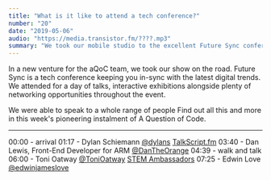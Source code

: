 ```yaml
---
title: "What is it like to attend a tech conference?"
number: "20"
date: "2019-05-06"
audio: "https://media.transistor.fm/????.mp3"
summary: "We took our mobile studio to the excellent Future Sync conference."
---
```


In a new venture for the aQoC team, we took our show on the road. Future Sync is a tech conference keeping you in-sync with the latest digital trends. We attended for a day of talks, interactive exhibitions alongside plenty of networking opportunities throughout the event.

We were able to speak to a whole range of people Find out all this and more in this week's pioneering instalment of A Question of Code.



---

00:00 - arrival
01:17 - Dylan Schiemann [@dylans](https://twitter.com/dylans) [TalkScript.fm](https://www.sitepen.com/blog/category/podcast/)
03:40 - Dan Lewis, Front-End Developer for ARM [@DanTheOrange](https://twitter.com/DanTheOrange)
04:39 - walk and talk
06:00 - Toni Oatway [@ToniOatway](https://twitter.com/ToniOatway) [STEM Ambassadors](https://www.stem.org.uk/stem-ambassadors)
07:25 - Edwin Love [@edwinjameslove](https://twitter.com/edwinjameslove)


